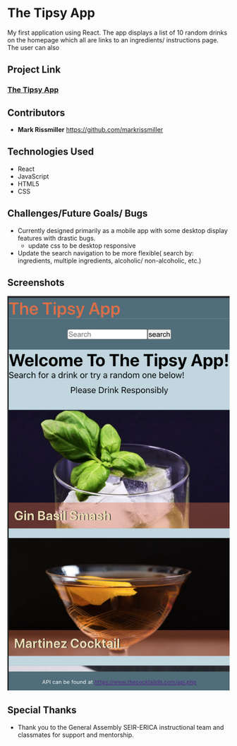 # The Tipsy App
My first application using React. The app displays a list of 10 random drinks on the homepage which all are links to an ingredients/ instructions page. The user can also   


## Project Link
### [The Tipsy App](https://markrissmiller.github.io/The-Tipsy-App/)


## Contributors
* **Mark Rissmiller** https://github.com/markrissmiller


## Technologies Used
* React
* JavaScript
* HTML5
* CSS



## Challenges/Future Goals/ Bugs
* Currently designed primarily as a mobile app with some desktop display features with drastic bugs. 
    * update css to be desktop responsive 
* Update the search navigation to be more flexible( search by: ingredients, multiple ingredients, alcoholic/ non-alcoholic, etc.)


## Screenshots
  ![image description](./images/screenShot1.png)


## Special Thanks
* Thank you to the General Assembly SEIR-ERICA instructional team and classmates for support and mentorship. 